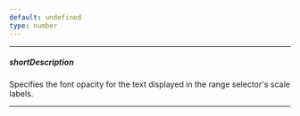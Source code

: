 ```yaml
---
default: undefined
type: number
---
```

---
##### shortDescription
Specifies the font opacity for the text displayed in the range selector's scale labels.

---
